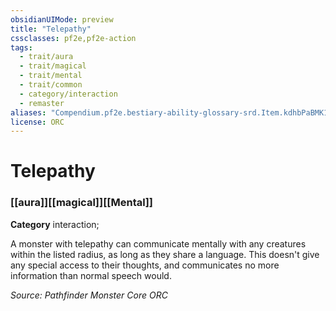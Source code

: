 ```yaml
---
obsidianUIMode: preview
title: "Telepathy"
cssclasses: pf2e,pf2e-action
tags:
  - trait/aura
  - trait/magical
  - trait/mental
  - trait/common
  - category/interaction
  - remaster
aliases: "Compendium.pf2e.bestiary-ability-glossary-srd.Item.kdhbPaBMK1d1fpbA"
license: ORC
---
```

# Telepathy

### [[aura]][[magical]][[Mental]]

**Category** interaction; 




A monster with telepathy can communicate mentally with any creatures within the listed radius, as long as they share a language. This doesn't give any special access to their thoughts, and communicates no more information than normal speech would.

*Source: Pathfinder Monster Core*
*ORC*